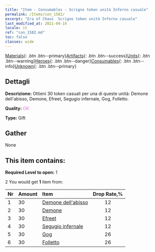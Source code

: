 ```yaml
---
title: "Item - Consumables - Scrigno token unità Inferno casuale"
permalink: /Items/con_1582/
excerpt: "Era of Chaos  Scrigno token unità Inferno casuale"
last_modified_at: 2021-04-14
locale: it
ref: "con_1582.md"
toc: false
classes: wide
---
```

 [Materials](/it/Items/){: .btn .btn--primary}[Artifacts](/it/Items/Artifacts/){: .btn .btn--success}[Units](/it/Items/Units/){: .btn .btn--warning}[Heroes](/it/Items/Heroes/){: .btn .btn--danger}[Consumables](/it/Items/Consumables/){: .btn .btn--info}[Unknown](/it/Items/Unknown/){: .btn .btn--primary}

## Dettagli
 **Descrizione:** Ottieni 30 token casuali per una di queste unità: Demone dell'abisso, Demone, Efreet, Segugio infernale, Gog, Folletto.

 **Quality:** <span style="color: #DA70D6">OK</span>

 **Type:** Gift

## Gather

  None

## This item contains:

 **Required Level to open:** 1

 2 You would get **1** item  from:

  | Nr | Amount |     Item    | Drop Rate,% |
  |:---|:-------|:------------|:---------:|
  | 1 | 30 | [Demone dell'abisso](/it/Items/unt_230/) | 12 | 
  | 2 | 30 | [Demone](/it/Items/unt_229/) | 12 | 
  | 3 | 30 | [Efreet](/it/Items/unt_231/) | 12 | 
  | 4 | 30 | [Segugio infernale](/it/Items/unt_228/) | 12 | 
  | 5 | 30 | [Gog](/it/Items/unt_227/) | 26 | 
  | 6 | 30 | [Folletto](/it/Items/unt_226/) | 26 | 
